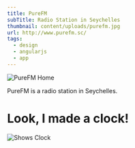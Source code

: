 ```yaml
---
title: PureFM
subTitle: Radio Station in Seychelles
thumbnail: content/uploads/purefm.jpg
url: http://www.purefm.sc/
tags:
  - design
  - angularjs
  - app
---
```


![PureFM Home](purefm-home.jpg)

PureFM is a radio station in Seychelles.

# Look, I made a clock!

![Shows Clock](show-clock.jpg)
